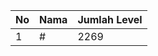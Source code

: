 | No | Nama            | Jumlah Level |
|----|-----------------|--------------|
| 1  | #    |    2269        |
